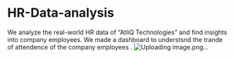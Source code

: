 # HR-Data-analysis

We analyze the real-world HR data of “AtliQ Technologies” and find insights into company employees.
We made a dashboard to understsnd the trande of attendence of the company employees .
![Uploading image.png…]()
